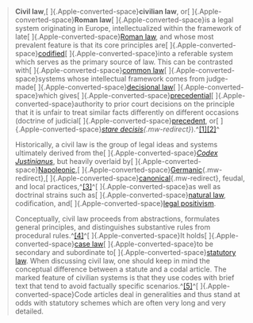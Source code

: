 > **Civil law**,[ ]{.Apple-converted-space}**civilian law**,
> or[ ]{.Apple-converted-space}**Roman
> law**[ ]{.Apple-converted-space}is a legal system originating in
> Europe, intellectualized within the framework of
> late[ ]{.Apple-converted-space}[Roman
> law](https://en.wikipedia.org/wiki/Roman_law "Roman law"), and whose
> most prevalent feature is that its core principles
> are[ ]{.Apple-converted-space}[codified](https://en.wikipedia.org/wiki/Codification_%28law%29 "Codification (law)")[ ]{.Apple-converted-space}into
> a referable system which serves as the primary source of law. This can
> be contrasted with[ ]{.Apple-converted-space}[common
> law](https://en.wikipedia.org/wiki/Common_law "Common law")[ ]{.Apple-converted-space}systems
> whose intellectual framework comes from
> judge-made[ ]{.Apple-converted-space}[decisional
> law](https://en.wikipedia.org/wiki/Case_law "Case law")[ ]{.Apple-converted-space}which
> gives[ ]{.Apple-converted-space}[precedential](https://en.wikipedia.org/wiki/Precedent "Precedent")[ ]{.Apple-converted-space}authority
> to prior court decisions on the principle that it is unfair to treat
> similar facts differently on different occasions (doctrine of
> judicial[ ]{.Apple-converted-space}[precedent](https://en.wikipedia.org/wiki/Precedent "Precedent"),
> or[ ]{.Apple-converted-space}*[stare
> decisis](https://en.wikipedia.org/wiki/Stare_decisis "Stare decisis"){.mw-redirect}*).^[\[1\]](https://en.wikipedia.org/wiki/Civil_law_%28legal_system%29#cite_note-1)[\[2\]](https://en.wikipedia.org/wiki/Civil_law_%28legal_system%29#cite_note-2)^
>
> Historically, a civil law is the group of legal ideas and systems
> ultimately derived from the[ ]{.Apple-converted-space}*[Codex
> Justinianus](https://en.wikipedia.org/wiki/Codex_Justinianus "Codex Justinianus")*,
> but heavily overlaid
> by[ ]{.Apple-converted-space}[Napoleonic](https://en.wikipedia.org/wiki/Napoleonic_Code "Napoleonic Code"),[ ]{.Apple-converted-space}[Germanic](https://en.wikipedia.org/wiki/Early_Germanic_law "Early Germanic law"){.mw-redirect},[ ]{.Apple-converted-space}[canonical](https://en.wikipedia.org/wiki/Canon_law_%28Catholic_Church%29 "Canon law (Catholic Church)"){.mw-redirect},
> feudal, and local
> practices,^[\[3\]](https://en.wikipedia.org/wiki/Civil_law_%28legal_system%29#cite_note-3)^[ ]{.Apple-converted-space}as
> well as doctrinal strains such as[ ]{.Apple-converted-space}[natural
> law](https://en.wikipedia.org/wiki/Natural_law "Natural law"),
> codification, and[ ]{.Apple-converted-space}[legal
> positivism](https://en.wikipedia.org/wiki/Legal_positivism "Legal positivism").
>
> Conceptually, civil law proceeds from abstractions, formulates general
> principles, and distinguishes substantive rules from procedural
> rules.^[\[4\]](https://en.wikipedia.org/wiki/Civil_law_%28legal_system%29#cite_note-4)^[ ]{.Apple-converted-space}It
> holds[ ]{.Apple-converted-space}[case
> law](https://en.wikipedia.org/wiki/Case_law "Case law")[ ]{.Apple-converted-space}to
> be secondary and subordinate to[ ]{.Apple-converted-space}[statutory
> law](https://en.wikipedia.org/wiki/Statutory_law "Statutory law").
> When discussing civil law, one should keep in mind the conceptual
> difference between a statute and a codal article. The marked feature
> of civilian systems is that they use codes with brief text that tend
> to avoid factually specific
> scenarios.^[\[5\]](https://en.wikipedia.org/wiki/Civil_law_%28legal_system%29#cite_note-5)^[ ]{.Apple-converted-space}Code
> articles deal in generalities and thus stand at odds with statutory
> schemes which are often very long and very detailed.

